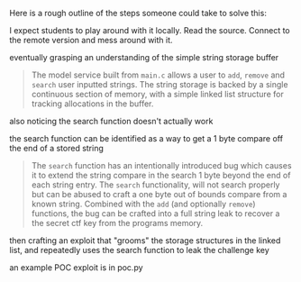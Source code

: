 


Here is a rough outline of the steps someone could take to solve this:

I expect students to play around with it locally. Read the source. Connect to the remote version and mess around with it.

eventually grasping an understanding of the simple string storage buffer 

> The model service built from `main.c` allows a user to `add`, `remove` and `search` user inputted strings. The string storage is backed by a single continuous section of memory, with a simple linked list structure for tracking allocations in the buffer.

also noticing the search function doesn't actually work

the search function can be identified as a way to get a 1 byte compare off the end of a stored string

> The `search` function has an intentionally introduced bug which causes it to extend the string compare in the search 1 byte beyond the end of each string entry.
The `search` functionality, will not search properly but can be abused to craft a one byte out of bounds compare from a known string. Combined with the `add` (and optionally `remove`) functions, the bug can be crafted into a full string leak to recover a the secret ctf key from the programs memory. 


then crafting an exploit that "grooms" the storage structures in the linked list, and repeatedly uses the search function to leak the challenge key 

an example POC exploit is in poc.py


